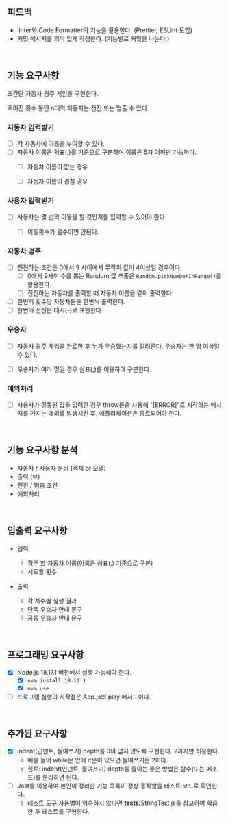 ## 피드백

- linter와 Code Formatter의 기능을 활용한다. (Prettier, ESLint 도입)
- 커밋 메시지를 의미 있게 작성한다. (기능별로 커밋을 나눈다.)

<br>

## 기능 요구사항

초간단 자동차 경주 게임을 구현한다.

주어진 횟수 동안 n대의 자동차는 전진 또는 멈출 수 있다.

### 자동차 입력받기
- [ ] 각 자동차에 이름을 부여할 수 있다.
- [ ] 자동차 이름은 쉼표(,)를 기준으로 구분하며 이름은 5자 이하만 가능하다.
  - [ ] 자동차 이름이 없는 경우
  - [ ] 자동차 이름이 겹칠 경우


### 사용자 입력받기
- [ ] 사용자는 몇 번의 이동을 할 것인지를 입력할 수 있어야 한다.
  - [ ] 이동횟수가 음수이면 안된다.


### 자동차 경주
- [ ] 전진하는 조건은 0에서 9 사이에서 무작위 값이 4이상일 경우이다.
  - [ ] 0에서 9사이 수를 뽑는 Random 값 추출은 `Random.pickNumberInRange()`를 활용한다.
  - [ ] 전진하는 자동차를 출력할 때 자동차 이름을 같이 출력한다.
- [ ] 한번의 횟수당 자동차들을 한번씩 출력한다.
- [ ] 한번의 전진은 대시(-)로 표현한다.

### 우승자
- [ ] 자동차 경주 게임을 완료한 후 누가 우승했는지를 알려준다. 우승자는 한 명 이상일 수 있다.
- [ ] 우승자가 여러 명일 경우 쉼표(,)를 이용하여 구분한다.


### 예외처리
- [ ] 사용자가 잘못된 값을 입력한 경우 throw문을 사용해 "[ERROR]"로 시작하는 메시지를 가지는 예외를 발생시킨 후, 애플리케이션은 종료되어야 한다.

<br>

## 기능 요구사항 분석

- 자동차 / 사용자 분리 (객체 or 모델)
- 출력 (뷰)
- 전진 / 멈춤 조건
- 예외처리

<br>

## 입출력 요구사항

- 입력
  - 경주 할 자동차 이름(이름은 쉼표(,) 기준으로 구분)
  - 시도할 횟수

- 출력
  - 각 차수별 실행 결과
  - 단독 우승자 안내 문구
  - 공동 우승자 안내 문구

<br>

## 프로그래밍 요구사항

- [x] Node.js 18.17.1 버전에서 실행 가능해야 한다.
  - [x] `nvm install 18.17.1`
  - [x] `nvm use`
- [ ] 프로그램 실행의 시작점은 App.js의 play 메서드이다.

<br>

## 추가된 요구사항

- [x] indent(인덴트, 들여쓰기) depth를 3이 넘지 않도록 구현한다. 2까지만 허용한다.
  - 예를 들어 while문 안에 if문이 있으면 들여쓰기는 2이다.
  - 힌트: indent(인덴트, 들여쓰기) depth를 줄이는 좋은 방법은 함수(또는 메소드)를 분리하면 된다.
- [ ] Jest를 이용하여 본인이 정리한 기능 목록이 정상 동작함을 테스트 코드로 확인한다.
  - 테스트 도구 사용법이 익숙하지 않다면 **tests**/StringTest.js를 참고하여 학습한 후 테스트를 구현한다.
